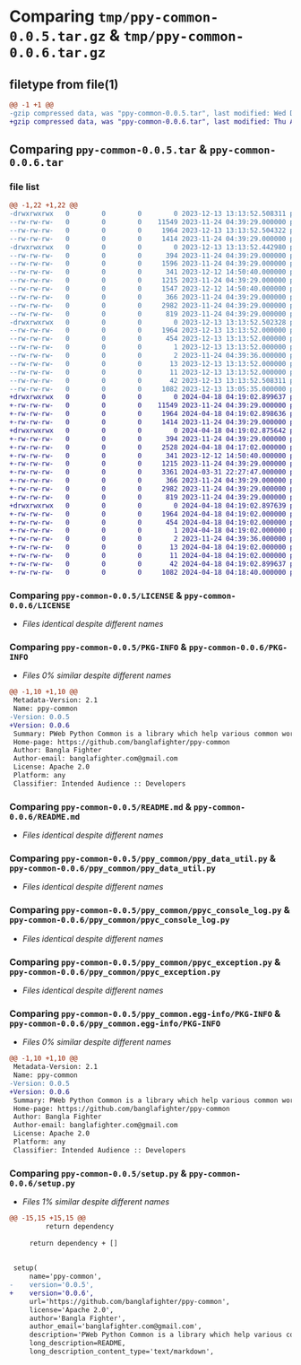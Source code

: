 # Comparing `tmp/ppy-common-0.0.5.tar.gz` & `tmp/ppy-common-0.0.6.tar.gz`

## filetype from file(1)

```diff
@@ -1 +1 @@
-gzip compressed data, was "ppy-common-0.0.5.tar", last modified: Wed Dec 13 13:13:52 2023, max compression
+gzip compressed data, was "ppy-common-0.0.6.tar", last modified: Thu Apr 18 04:19:02 2024, max compression
```

## Comparing `ppy-common-0.0.5.tar` & `ppy-common-0.0.6.tar`

### file list

```diff
@@ -1,22 +1,22 @@
-drwxrwxrwx   0        0        0        0 2023-12-13 13:13:52.508311 ppy-common-0.0.5/
--rw-rw-rw-   0        0        0    11549 2023-11-24 04:39:29.000000 ppy-common-0.0.5/LICENSE
--rw-rw-rw-   0        0        0     1964 2023-12-13 13:13:52.504322 ppy-common-0.0.5/PKG-INFO
--rw-rw-rw-   0        0        0     1414 2023-11-24 04:39:29.000000 ppy-common-0.0.5/README.md
-drwxrwxrwx   0        0        0        0 2023-12-13 13:13:52.442980 ppy-common-0.0.5/ppy_common/
--rw-rw-rw-   0        0        0      394 2023-11-24 04:39:29.000000 ppy-common-0.0.5/ppy_common/__init__.py
--rw-rw-rw-   0        0        0     1596 2023-11-24 04:39:29.000000 ppy-common-0.0.5/ppy_common/ppy_common_helper.py
--rw-rw-rw-   0        0        0      341 2023-12-12 14:50:40.000000 ppy-common-0.0.5/ppy_common/ppy_data.py
--rw-rw-rw-   0        0        0     1215 2023-11-24 04:39:29.000000 ppy-common-0.0.5/ppy_common/ppy_data_util.py
--rw-rw-rw-   0        0        0     1547 2023-12-12 14:50:40.000000 ppy-common-0.0.5/ppy_common/ppy_date_util.py
--rw-rw-rw-   0        0        0      366 2023-11-24 04:39:29.000000 ppy-common-0.0.5/ppy_common/ppy_object_helper.py
--rw-rw-rw-   0        0        0     2982 2023-11-24 04:39:29.000000 ppy-common-0.0.5/ppy_common/ppyc_console_log.py
--rw-rw-rw-   0        0        0      819 2023-11-24 04:39:29.000000 ppy-common-0.0.5/ppy_common/ppyc_exception.py
-drwxrwxrwx   0        0        0        0 2023-12-13 13:13:52.502328 ppy-common-0.0.5/ppy_common.egg-info/
--rw-rw-rw-   0        0        0     1964 2023-12-13 13:13:52.000000 ppy-common-0.0.5/ppy_common.egg-info/PKG-INFO
--rw-rw-rw-   0        0        0      454 2023-12-13 13:13:52.000000 ppy-common-0.0.5/ppy_common.egg-info/SOURCES.txt
--rw-rw-rw-   0        0        0        1 2023-12-13 13:13:52.000000 ppy-common-0.0.5/ppy_common.egg-info/dependency_links.txt
--rw-rw-rw-   0        0        0        2 2023-11-24 04:39:36.000000 ppy-common-0.0.5/ppy_common.egg-info/not-zip-safe
--rw-rw-rw-   0        0        0       13 2023-12-13 13:13:52.000000 ppy-common-0.0.5/ppy_common.egg-info/requires.txt
--rw-rw-rw-   0        0        0       11 2023-12-13 13:13:52.000000 ppy-common-0.0.5/ppy_common.egg-info/top_level.txt
--rw-rw-rw-   0        0        0       42 2023-12-13 13:13:52.508311 ppy-common-0.0.5/setup.cfg
--rw-rw-rw-   0        0        0     1082 2023-12-13 13:05:35.000000 ppy-common-0.0.5/setup.py
+drwxrwxrwx   0        0        0        0 2024-04-18 04:19:02.899637 ppy-common-0.0.6/
+-rw-rw-rw-   0        0        0    11549 2023-11-24 04:39:29.000000 ppy-common-0.0.6/LICENSE
+-rw-rw-rw-   0        0        0     1964 2024-04-18 04:19:02.898636 ppy-common-0.0.6/PKG-INFO
+-rw-rw-rw-   0        0        0     1414 2023-11-24 04:39:29.000000 ppy-common-0.0.6/README.md
+drwxrwxrwx   0        0        0        0 2024-04-18 04:19:02.875642 ppy-common-0.0.6/ppy_common/
+-rw-rw-rw-   0        0        0      394 2023-11-24 04:39:29.000000 ppy-common-0.0.6/ppy_common/__init__.py
+-rw-rw-rw-   0        0        0     2528 2024-04-18 04:17:02.000000 ppy-common-0.0.6/ppy_common/ppy_common_helper.py
+-rw-rw-rw-   0        0        0      341 2023-12-12 14:50:40.000000 ppy-common-0.0.6/ppy_common/ppy_data.py
+-rw-rw-rw-   0        0        0     1215 2023-11-24 04:39:29.000000 ppy-common-0.0.6/ppy_common/ppy_data_util.py
+-rw-rw-rw-   0        0        0     3361 2024-03-31 22:27:47.000000 ppy-common-0.0.6/ppy_common/ppy_date_util.py
+-rw-rw-rw-   0        0        0      366 2023-11-24 04:39:29.000000 ppy-common-0.0.6/ppy_common/ppy_object_helper.py
+-rw-rw-rw-   0        0        0     2982 2023-11-24 04:39:29.000000 ppy-common-0.0.6/ppy_common/ppyc_console_log.py
+-rw-rw-rw-   0        0        0      819 2023-11-24 04:39:29.000000 ppy-common-0.0.6/ppy_common/ppyc_exception.py
+drwxrwxrwx   0        0        0        0 2024-04-18 04:19:02.897639 ppy-common-0.0.6/ppy_common.egg-info/
+-rw-rw-rw-   0        0        0     1964 2024-04-18 04:19:02.000000 ppy-common-0.0.6/ppy_common.egg-info/PKG-INFO
+-rw-rw-rw-   0        0        0      454 2024-04-18 04:19:02.000000 ppy-common-0.0.6/ppy_common.egg-info/SOURCES.txt
+-rw-rw-rw-   0        0        0        1 2024-04-18 04:19:02.000000 ppy-common-0.0.6/ppy_common.egg-info/dependency_links.txt
+-rw-rw-rw-   0        0        0        2 2023-11-24 04:39:36.000000 ppy-common-0.0.6/ppy_common.egg-info/not-zip-safe
+-rw-rw-rw-   0        0        0       13 2024-04-18 04:19:02.000000 ppy-common-0.0.6/ppy_common.egg-info/requires.txt
+-rw-rw-rw-   0        0        0       11 2024-04-18 04:19:02.000000 ppy-common-0.0.6/ppy_common.egg-info/top_level.txt
+-rw-rw-rw-   0        0        0       42 2024-04-18 04:19:02.899637 ppy-common-0.0.6/setup.cfg
+-rw-rw-rw-   0        0        0     1082 2024-04-18 04:18:40.000000 ppy-common-0.0.6/setup.py
```

### Comparing `ppy-common-0.0.5/LICENSE` & `ppy-common-0.0.6/LICENSE`

 * *Files identical despite different names*

### Comparing `ppy-common-0.0.5/PKG-INFO` & `ppy-common-0.0.6/PKG-INFO`

 * *Files 0% similar despite different names*

```diff
@@ -1,10 +1,10 @@
 Metadata-Version: 2.1
 Name: ppy-common
-Version: 0.0.5
+Version: 0.0.6
 Summary: PWeb Python Common is a library which help various common work to do easily
 Home-page: https://github.com/banglafighter/ppy-common
 Author: Bangla Fighter
 Author-email: banglafighter.com@gmail.com
 License: Apache 2.0
 Platform: any
 Classifier: Intended Audience :: Developers
```

### Comparing `ppy-common-0.0.5/README.md` & `ppy-common-0.0.6/README.md`

 * *Files identical despite different names*

### Comparing `ppy-common-0.0.5/ppy_common/ppy_data_util.py` & `ppy-common-0.0.6/ppy_common/ppy_data_util.py`

 * *Files identical despite different names*

### Comparing `ppy-common-0.0.5/ppy_common/ppyc_console_log.py` & `ppy-common-0.0.6/ppy_common/ppyc_console_log.py`

 * *Files identical despite different names*

### Comparing `ppy-common-0.0.5/ppy_common/ppyc_exception.py` & `ppy-common-0.0.6/ppy_common/ppyc_exception.py`

 * *Files identical despite different names*

### Comparing `ppy-common-0.0.5/ppy_common.egg-info/PKG-INFO` & `ppy-common-0.0.6/ppy_common.egg-info/PKG-INFO`

 * *Files 0% similar despite different names*

```diff
@@ -1,10 +1,10 @@
 Metadata-Version: 2.1
 Name: ppy-common
-Version: 0.0.5
+Version: 0.0.6
 Summary: PWeb Python Common is a library which help various common work to do easily
 Home-page: https://github.com/banglafighter/ppy-common
 Author: Bangla Fighter
 Author-email: banglafighter.com@gmail.com
 License: Apache 2.0
 Platform: any
 Classifier: Intended Audience :: Developers
```

### Comparing `ppy-common-0.0.5/setup.py` & `ppy-common-0.0.6/setup.py`

 * *Files 1% similar despite different names*

```diff
@@ -15,15 +15,15 @@
         return dependency
 
     return dependency + []
 
 
 setup(
     name='ppy-common',
-    version='0.0.5',
+    version='0.0.6',
     url='https://github.com/banglafighter/ppy-common',
     license='Apache 2.0',
     author='Bangla Fighter',
     author_email='banglafighter.com@gmail.com',
     description='PWeb Python Common is a library which help various common work to do easily',
     long_description=README,
     long_description_content_type='text/markdown',
```

